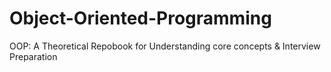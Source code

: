 # Object-Oriented-Programming
OOP: A Theoretical Repobook for Understanding core concepts &amp; Interview Preparation
